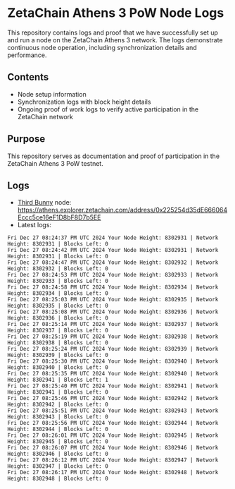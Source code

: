 # ZetaChain Athens 3 PoW Node Logs
This repository contains logs and proof that we have successfully set up and run a node on the ZetaChain Athens 3 network. The logs demonstrate continuous node operation, including synchronization details and performance.

## Contents
- Node setup information
- Synchronization logs with block height details
- Ongoing proof of work logs to verify active participation in the ZetaChain network

## Purpose
This repository serves as documentation and proof of participation in the ZetaChain Athens 3 PoW testnet.

## Logs

- [Third Bunny](https://thirdbunny.xyz/) node: https://athens.explorer.zetachain.com/address/0x225254d35dE666064Eccc5ce16eF1D8bF8D7b5EE
- Latest logs:
```
Fri Dec 27 08:24:37 PM UTC 2024 Your Node Height: 8302931 | Network Height: 8302931 | Blocks Left: 0
Fri Dec 27 08:24:42 PM UTC 2024 Your Node Height: 8302931 | Network Height: 8302931 | Blocks Left: 0
Fri Dec 27 08:24:47 PM UTC 2024 Your Node Height: 8302932 | Network Height: 8302932 | Blocks Left: 0
Fri Dec 27 08:24:53 PM UTC 2024 Your Node Height: 8302933 | Network Height: 8302933 | Blocks Left: 0
Fri Dec 27 08:24:58 PM UTC 2024 Your Node Height: 8302934 | Network Height: 8302934 | Blocks Left: 0
Fri Dec 27 08:25:03 PM UTC 2024 Your Node Height: 8302935 | Network Height: 8302935 | Blocks Left: 0
Fri Dec 27 08:25:08 PM UTC 2024 Your Node Height: 8302936 | Network Height: 8302936 | Blocks Left: 0
Fri Dec 27 08:25:14 PM UTC 2024 Your Node Height: 8302937 | Network Height: 8302937 | Blocks Left: 0
Fri Dec 27 08:25:19 PM UTC 2024 Your Node Height: 8302938 | Network Height: 8302938 | Blocks Left: 0
Fri Dec 27 08:25:24 PM UTC 2024 Your Node Height: 8302939 | Network Height: 8302939 | Blocks Left: 0
Fri Dec 27 08:25:30 PM UTC 2024 Your Node Height: 8302940 | Network Height: 8302940 | Blocks Left: 0
Fri Dec 27 08:25:35 PM UTC 2024 Your Node Height: 8302940 | Network Height: 8302941 | Blocks Left: 1
Fri Dec 27 08:25:40 PM UTC 2024 Your Node Height: 8302941 | Network Height: 8302941 | Blocks Left: 0
Fri Dec 27 08:25:46 PM UTC 2024 Your Node Height: 8302942 | Network Height: 8302942 | Blocks Left: 0
Fri Dec 27 08:25:51 PM UTC 2024 Your Node Height: 8302943 | Network Height: 8302943 | Blocks Left: 0
Fri Dec 27 08:25:56 PM UTC 2024 Your Node Height: 8302944 | Network Height: 8302944 | Blocks Left: 0
Fri Dec 27 08:26:01 PM UTC 2024 Your Node Height: 8302945 | Network Height: 8302945 | Blocks Left: 0
Fri Dec 27 08:26:07 PM UTC 2024 Your Node Height: 8302946 | Network Height: 8302946 | Blocks Left: 0
Fri Dec 27 08:26:12 PM UTC 2024 Your Node Height: 8302947 | Network Height: 8302947 | Blocks Left: 0
Fri Dec 27 08:26:17 PM UTC 2024 Your Node Height: 8302948 | Network Height: 8302948 | Blocks Left: 0
```
